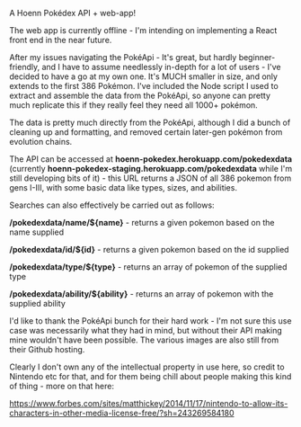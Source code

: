 A Hoenn Pokédex API + web-app!

The web app is currently offline - I'm intending on implementing a React front end in the near future.

After my issues navigating the PokéApi - It's great, but hardly beginner-friendly, and I have to assume needlessly in-depth for a lot of users - I've decided to have a go at my own one. It's MUCH smaller in size, and only extends to the first 386 Pokémon. I've included the Node script I used to extract and assemble the data from the PokéApi, so anyone can pretty much replicate this if they really feel they need all 1000+ pokémon.

The data is pretty much directly from the PokéApi, although I did a bunch of cleaning up and formatting, and removed certain later-gen pokémon from evolution chains. 

The API can be accessed at <strong>hoenn-pokedex.herokuapp.com/pokedexdata</strong> (currently <strong>hoenn-pokedex-staging.herokuapp.com/pokedexdata</strong> while I'm still developing bits of it) - this URL returns a JSON of all 386 pokemon from gens I-III, with some basic data like types, sizes, and abilities. 

Searches can also effectively be carried out as follows:

  <strong>/pokedexdata/name/${name}</strong> - returns a given pokemon based on the name supplied

  <strong>/pokedexdata/id/${id}</strong> - returns a given pokemon based on the id supplied

  <strong>/pokedexdata/type/${type}</strong> - returns an array of pokemon of the supplied type

  <strong>/pokedexdata/ability/${ability}</strong> - returns an array of pokemon with the supplied ability


I'd like to thank the PokéApi bunch for their hard work - I'm not sure this use case was necessarily what they had in mind, but without their API making mine wouldn't have been possible. The various images are also still from their Github hosting.

Clearly I don't own any of the intellectual property in use here, so credit to Nintendo etc for that, and for them being chill about people making this kind of thing - more on that here:

https://www.forbes.com/sites/matthickey/2014/11/17/nintendo-to-allow-its-characters-in-other-media-license-free/?sh=243269584180


